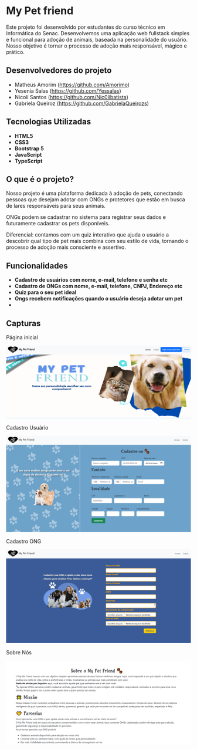 # My Pet friend

Este projeto foi desenvolvido por estudantes do curso técnico em Informática do Senac. Desenvolvemos uma aplicação web fullstack simples e funcional para adoção de animais, baseada na personalidade do usuário.
Nosso objetivo é tornar o processo de adoção mais responsável, mágico e prático.


## Desenvolvedores do projeto
- Matheus Amorim   (https://github.com/Amorimo)
- Yesenia Salas    (https://github.com/Yessalas)
- Nicoli Santos    (https://github.com/Nic0libatista)
- Gabriela Queiroz (https://github.com/GabrielaQueirozs)


## Tecnologias Utilizadas
- **HTML5**
- **CSS3**
- **Bootstrap 5**
- **JavaScript**
- **TypeScript**


## O que é o projeto?

Nosso projeto é uma plataforma dedicada à adoção de pets, conectando pessoas que desejam adotar com ONGs e protetores que estão em busca de lares responsáveis para seus animais.

ONGs podem se cadastrar no sistema para registrar seus dados e futuramente cadastrar os pets disponíveis.

Diferencial: contamos com um quiz interativo que ajuda o usuário a descobrir qual tipo de pet mais combina com seu estilo de vida, tornando o processo de adoção mais consciente e assertivo.

## Funcionalidades

- **Cadastro de usuários com nome, e-mail, telefone e senha  etc**
- **Cadastro de ONGs com nome, e-mail, telefone, CNPJ, Endereço etc**
- **Quiz para o seu pet ideal**
- **Ongs recebem notificações quando o usuário deseja adotar um pet**
- 



## Capturas 
 Página inicial

 ![alt text](captela_inicia.PNG)


 Cadastro Usuário

 ![alt text](captela_cadastrousu.PNG)

Cadastro ONG

![alt text](cadastroong.PNG)

Sobre Nós 

![alt text](sobrenos.PNG)

